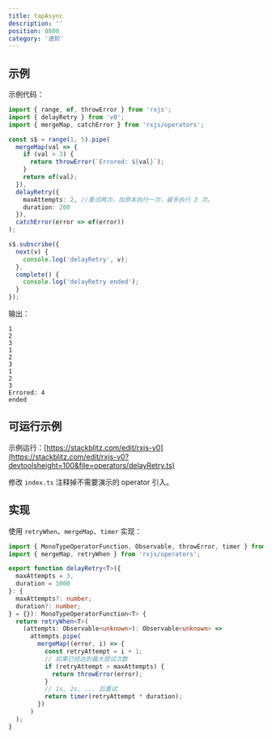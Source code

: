 ```yaml
---
title: tapAsync
description: ''
position: 8800
category: '进阶'
---
```


## 示例

示例代码：

```ts
import { range, of, throwError } from 'rxjs';
import { delayRetry } from 'v0';
import { mergeMap, catchError } from 'rxjs/operators';

const s$ = range(1, 5).pipe(
  mergeMap(val => {
    if (val > 3) {
      return throwError(`Errored: ${val}`);
    }
    return of(val);
  }),
  delayRetry({
    maxAttempts: 2, //重试两次，加原本执行一次，最多执行 3 次。
    duration: 200
  }),
  catchError(error => of(error))
);

s$.subscribe({
  next(v) {
    console.log('delayRetry', v);
  },
  complete() {
    console.log('delayRetry ended');
  }
});
```

输出：

```
1
2
3
1
2
3
1
2
3
Errored: 4
ended
```

<adsbygoogle></adsbygoogle>

## 可运行示例

示例运行：[https://stackblitz.com/edit/rxjs-v0](https://stackblitz.com/edit/rxjs-v0?devtoolsheight=100&file=operators/delayRetry.ts)

修改 `index.ts` 注释掉不需要演示的 operator 引入。

## 实现

使用 `retryWhen`、`mergeMap`、`timer` 实现：

```ts
import { MonoTypeOperatorFunction, Observable, throwError, timer } from 'rxjs';
import { mergeMap, retryWhen } from 'rxjs/operators';

export function delayRetry<T>({
  maxAttempts = 3,
  duration = 1000
}: {
  maxAttempts?: number;
  duration?: number;
} = {}): MonoTypeOperatorFunction<T> {
  return retryWhen<T>(
    (attempts: Observable<unknown>): Observable<unknown> =>
      attempts.pipe(
        mergeMap((error, i) => {
          const retryAttempt = i + 1;
          // 如果已经达到最大尝试次数
          if (retryAttempt > maxAttempts) {
            return throwError(error);
          }
          // 1s, 2s, ... 后重试
          return timer(retryAttempt * duration);
        })
      )
  );
}
```
